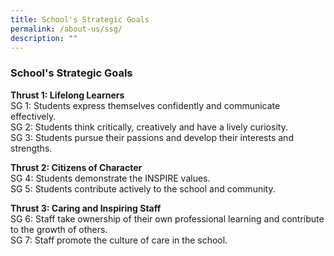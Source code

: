 ```yaml
---
title: School's Strategic Goals
permalink: /about-us/ssg/
description: ""
---
```

### School's Strategic Goals

**Thrust 1: Lifelong Learners**&nbsp;<br>
SG 1: Students express themselves confidently and communicate effectively.&nbsp;&nbsp;<br>
SG 2: Students think critically, creatively and have a lively curiosity.<br>
SG 3: Students pursue their passions and develop their interests and strengths.

**Thrust 2: Citizens of Character**<br>
SG 4: Students demonstrate the INSPIRE values.<br>
SG 5: Students contribute actively to the school and community.

**Thrust 3: Caring and Inspiring Staff**<br>
SG 6: Staff take ownership of their own professional learning and contribute to the growth of others.<br>
SG 7: Staff promote the culture of care in the school.